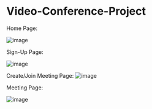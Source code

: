 # Video-Conference-Project

Home Page:

![image](https://github.com/user-attachments/assets/8324bc7d-7396-4913-9fd6-c084e6156869)


Sign-Up Page:

![image](https://github.com/user-attachments/assets/5f8c9558-1c61-4916-90d5-4572bb56b8ec)


Create/Join Meeting Page:
![image](https://github.com/user-attachments/assets/3b292ec8-f221-49c9-8fa7-7e28c33fb182)


Meeting Page:

![image](https://github.com/user-attachments/assets/934a6ce4-c4c1-4c6f-bb81-88e814a99f98)

